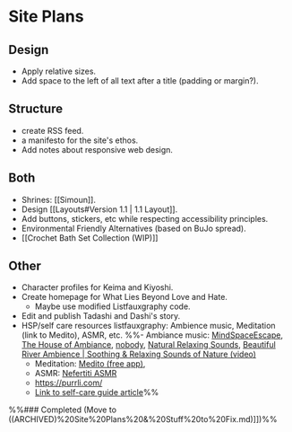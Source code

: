 # Site Plans
## Design
- Apply relative sizes.
- Add space to the left of all text after a title (padding or margin?).
## Structure
- create RSS feed.
- a manifesto for the site's ethos.
- Add notes about responsive web design.
## Both
- Shrines: [[Simoun]].
- Design [[Layouts#Version 1.1 | 1.1 Layout]].
- Add buttons, stickers, etc while respecting accessibility principles.
- Environmental Friendly Alternatives (based on BuJo spread).
- [[Crochet Bath Set Collection (WIP)]]
## Other
- Character profiles for Keima and Kiyoshi.
- Create homepage for What Lies Beyond Love and Hate.
	- Maybe use modified Listfauxgraphy code.
- Edit and publish Tadashi and Dashi's story.
- HSP/self care resources listfauxgraphy: Ambience music, Meditation (link to Medito), ASMR, etc.
	%%- Ambiance music: [MindSpaceEscape](https://www.youtube.com/@MindspaceEscape), [The House of Ambiance](https://www.youtube.com/@thehouseofambience), [nobody](https://www.youtube.com/@NaturalRelaxingSounds), [Natural Relaxing Sounds](https://www.youtube.com/@NaturalRelaxingSounds), [Beautiful River Ambience | Soothing & Relaxing Sounds of Nature (video)](https://www.youtube.com/watch?v=u6YjCKANgZ0&list=PLg9jwr3FQbeEYpecfMgYJvlhm1rr4cfUT&index=4)
	- Meditation: [Medito (free app)](https://meditofoundation.org/medito-app), 
	- ASMR: [Nefertiti ASMR](https://youtube.com/@nefertitiasmr565)
	- https://purrli.com/
	- [Link to self-care guide article]()%%

%%### Completed (Move to ((ARCHIVED)%20Site%20Plans%20&%20Stuff%20to%20Fix.md)]])%%